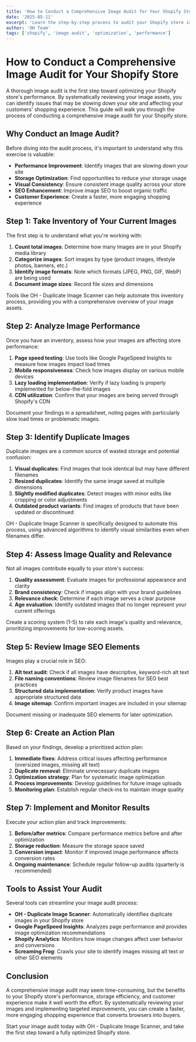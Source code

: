 ```yaml
---
title: 'How to Conduct a Comprehensive Image Audit for Your Shopify Store'
date: '2025-05-11'
excerpt: 'Learn the step-by-step process to audit your Shopify store images and identify opportunities for optimization and cleanup.'
author: 'OH Team'
tags: ['shopify', 'image audit', 'optimization', 'performance']
---
```


# How to Conduct a Comprehensive Image Audit for Your Shopify Store

A thorough image audit is the first step toward optimizing your Shopify store's performance. By systematically reviewing your image assets, you can identify issues that may be slowing down your site and affecting your customers' shopping experience. This guide will walk you through the process of conducting a comprehensive image audit for your Shopify store.

## Why Conduct an Image Audit?

Before diving into the audit process, it's important to understand why this exercise is valuable:

- **Performance Improvement**: Identify images that are slowing down your site
- **Storage Optimization**: Find opportunities to reduce your storage usage
- **Visual Consistency**: Ensure consistent image quality across your store
- **SEO Enhancement**: Improve image SEO to boost organic traffic
- **Customer Experience**: Create a faster, more engaging shopping experience

## Step 1: Take Inventory of Your Current Images

The first step is to understand what you're working with:

1. **Count total images**: Determine how many images are in your Shopify media library
2. **Categorize images**: Sort images by type (product images, lifestyle photos, banners, etc.)
3. **Identify image formats**: Note which formats (JPEG, PNG, GIF, WebP) are being used
4. **Document image sizes**: Record file sizes and dimensions

Tools like OH - Duplicate Image Scanner can help automate this inventory process, providing you with a comprehensive overview of your image assets.

## Step 2: Analyze Image Performance

Once you have an inventory, assess how your images are affecting store performance:

1. **Page speed testing**: Use tools like Google PageSpeed Insights to measure how images impact load times
2. **Mobile responsiveness**: Check how images display on various mobile devices
3. **Lazy loading implementation**: Verify if lazy loading is properly implemented for below-the-fold images
4. **CDN utilization**: Confirm that your images are being served through Shopify's CDN

Document your findings in a spreadsheet, noting pages with particularly slow load times or problematic images.

## Step 3: Identify Duplicate Images

Duplicate images are a common source of wasted storage and potential confusion:

1. **Visual duplicates**: Find images that look identical but may have different filenames
2. **Resized duplicates**: Identify the same image saved at multiple dimensions
3. **Slightly modified duplicates**: Detect images with minor edits like cropping or color adjustments
4. **Outdated product variants**: Find images of products that have been updated or discontinued

OH - Duplicate Image Scanner is specifically designed to automate this process, using advanced algorithms to identify visual similarities even when filenames differ.

## Step 4: Assess Image Quality and Relevance

Not all images contribute equally to your store's success:

1. **Quality assessment**: Evaluate images for professional appearance and clarity
2. **Brand consistency**: Check if images align with your brand guidelines
3. **Relevance check**: Determine if each image serves a clear purpose
4. **Age evaluation**: Identify outdated images that no longer represent your current offerings

Create a scoring system (1-5) to rate each image's quality and relevance, prioritizing improvements for low-scoring assets.

## Step 5: Review Image SEO Elements

Images play a crucial role in SEO:

1. **Alt text audit**: Check if all images have descriptive, keyword-rich alt text
2. **File naming conventions**: Review image filenames for SEO best practices
3. **Structured data implementation**: Verify product images have appropriate structured data
4. **Image sitemap**: Confirm important images are included in your sitemap

Document missing or inadequate SEO elements for later optimization.

## Step 6: Create an Action Plan

Based on your findings, develop a prioritized action plan:

1. **Immediate fixes**: Address critical issues affecting performance (oversized images, missing alt text)
2. **Duplicate removal**: Eliminate unnecessary duplicate images
3. **Optimization strategy**: Plan for systematic image optimization
4. **Process improvements**: Develop guidelines for future image uploads
5. **Monitoring plan**: Establish regular check-ins to maintain image quality

## Step 7: Implement and Monitor Results

Execute your action plan and track improvements:

1. **Before/after metrics**: Compare performance metrics before and after optimization
2. **Storage reduction**: Measure the storage space saved
3. **Conversion impact**: Monitor if improved image performance affects conversion rates
4. **Ongoing maintenance**: Schedule regular follow-up audits (quarterly is recommended)

## Tools to Assist Your Audit

Several tools can streamline your image audit process:

- **OH - Duplicate Image Scanner**: Automatically identifies duplicate images in your Shopify store
- **Google PageSpeed Insights**: Analyzes page performance and provides image optimization recommendations
- **Shopify Analytics**: Monitors how image changes affect user behavior and conversions
- **Screaming Frog**: Crawls your site to identify images missing alt text or other SEO elements

## Conclusion

A comprehensive image audit may seem time-consuming, but the benefits to your Shopify store's performance, storage efficiency, and customer experience make it well worth the effort. By systematically reviewing your images and implementing targeted improvements, you can create a faster, more engaging shopping experience that converts browsers into buyers.

Start your image audit today with OH - Duplicate Image Scanner, and take the first step toward a fully optimized Shopify store.
